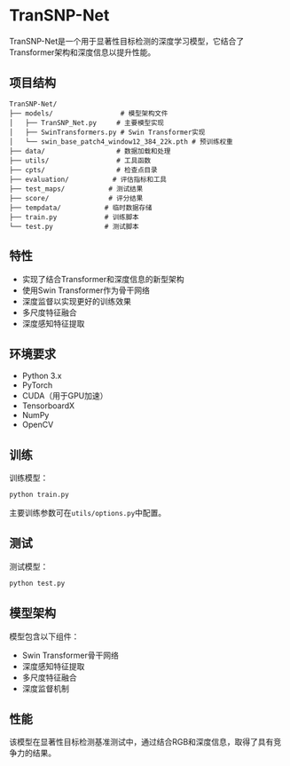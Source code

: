 # TranSNP-Net

TranSNP-Net是一个用于显著性目标检测的深度学习模型，它结合了Transformer架构和深度信息以提升性能。

## 项目结构

```
TranSNP-Net/
├── models/                 # 模型架构文件
│   ├── TranSNP_Net.py     # 主要模型实现
│   ├── SwinTransformers.py # Swin Transformer实现
│   └── swin_base_patch4_window12_384_22k.pth # 预训练权重
├── data/                  # 数据加载和处理
├── utils/                 # 工具函数
├── cpts/                  # 检查点目录
├── evaluation/           # 评估指标和工具
├── test_maps/           # 测试结果
├── score/               # 评分结果
├── tempdata/           # 临时数据存储
├── train.py            # 训练脚本
└── test.py             # 测试脚本
```

## 特性

- 实现了结合Transformer和深度信息的新型架构
- 使用Swin Transformer作为骨干网络
- 深度监督以实现更好的训练效果
- 多尺度特征融合
- 深度感知特征提取

## 环境要求

- Python 3.x
- PyTorch
- CUDA（用于GPU加速）
- TensorboardX
- NumPy
- OpenCV

## 训练

训练模型：

```bash
python train.py
```

主要训练参数可在`utils/options.py`中配置。

## 测试

测试模型：

```bash
python test.py
```

## 模型架构

模型包含以下组件：
- Swin Transformer骨干网络
- 深度感知特征提取
- 多尺度特征融合
- 深度监督机制

## 性能

该模型在显著性目标检测基准测试中，通过结合RGB和深度信息，取得了具有竞争力的结果。
